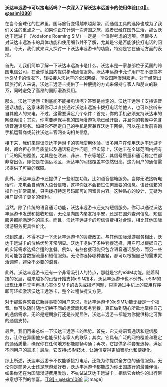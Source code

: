 **沃达丰远游卡可以接电话吗？一次深入了解沃达丰远游卡的使用体验[[TG💪+ @esim1088](https://t.me/s/esim1088)]**

在当今全球化的世界里，国际旅行变得越来越频繁，而通信工具的选择也成为了我们关注的重点之一。如果你正在计划一次跨国之旅，或者已经在国外生活，那么沃达丰远游卡（Vodafone Roaming SIM）一定是一个值得考虑的选项。但很多人对沃达丰远游卡的具体功能和使用细节并不了解，尤其是它是否能够接打电话的问题。今天，我们就来深入探讨一下沃达丰远游卡的功能，特别是它在通话方面的表现。

首先，让我们简单了解一下沃达丰远游卡是什么。沃达丰是一家总部位于英国的跨国电信公司，在全球范围内提供移动通信服务。沃达丰远游卡允许用户在不更换本地SIM卡的情况下，轻松接入沃达丰的全球网络，享受国际漫游服务。对于经常出国旅行的人来说，沃达丰远游卡提供了一种便捷的方式来保持与家人和朋友的联系，同时避免了高昂的国际漫游费用。

那么，沃达丰远游卡到底能不能接电话呢？答案是肯定的。沃达丰远游卡支持语音通话功能，这意味着你可以直接通过沃达丰远游卡拨打电话给他人，也可以接听来自其他人的来电。不过，这需要满足几个条件：首先，你的手机必须支持沃达丰的网络频段；其次，你需要确保手机的国际漫游功能已经开启，并且你的套餐中包含语音通话服务。如果你不确定自己的手机是否兼容沃达丰网络，可以在出发前咨询手机运营商或前往沃达丰官网查询相关信息。

接下来，我们来谈谈沃达丰远游卡的实际使用体验。很多用户在使用沃达丰远游卡时，都会担心信号质量以及通话稳定性问题。但实际上，沃达丰在全球范围内拥有广泛的网络覆盖，尤其是在欧洲、非洲、中东等地区，其信号质量和通话稳定性都非常出色。即使是在偏远地区，沃达丰的网络覆盖率依然很高，这为用户的通信需求提供了可靠的保障。

此外，沃达丰远游卡还提供了一些附加功能，比如语音信箱服务。当你无法接听电话时，来电会自动转入语音信箱，这样你就不会错过任何重要的信息。语音信箱的操作也非常简单，只需拨打特定号码即可访问留言内容。这种贴心的设计，无疑为用户提供了更多的便利。

当然，除了传统的语音通话功能，沃达丰远游卡还支持短信服务。你可以通过沃达丰远游卡发送和接收短信，无论是向国内亲友报平安，还是在国外查询信息，短信服务都能满足你的需求。而且，沃达丰远游卡的短信资费相对合理，相比其他国际漫游服务更具性价比。

说到这里，不得不提一下沃达丰远游卡的资费政策。与其他国际漫游服务相比，沃达丰远游卡的价格优势非常明显。沃达丰提供了多种套餐选择，用户可以根据自己的实际需求选择合适的套餐。例如，有些套餐可能只包含语音通话服务，而另一些则可能包含数据流量和短信服务。无论你选择哪种套餐，都可以根据自己的需求灵活调整，避免不必要的浪费。

此外，沃达丰远游卡还有一个非常吸引人的特点，那就是它的eSIM功能。随着科技的发展，越来越多的设备开始支持eSIM技术，沃达丰远游卡也不例外。eSIM的出现让用户无需再担心实体SIM卡的丢失或损坏问题，只需通过手机上的应用程序即可轻松激活沃达丰远游卡，整个过程快捷又方便。

对于那些喜欢尝试新鲜事物的用户来说，沃达丰远游卡的eSIM功能无疑是一个福音。你可以随时随地切换不同的运营商和服务套餐，真正做到随心所欲地掌控自己的通信需求。无论是短期旅行还是长期居住，沃达丰远游卡都能为你提供稳定可靠的通信支持。

最后，我们再来总结一下沃达丰远游卡的优势。首先，它支持语音通话和短信服务，让你在异国他乡也能保持与家人的联系；其次，它具有广泛的网络覆盖和稳定的通话质量，确保你在任何地方都能顺畅沟通；再次，它提供多种套餐选择，满足不同用户的需求；最后，它支持eSIM技术，让通信变得更加智能化和便捷化。

综上所述，沃达丰远游卡不仅能够接打电话，还能为你提供全方位的通信服务。无论你是商务人士还是旅游爱好者，沃达丰远游卡都能成为你出国旅行的最佳伴侣。如果你还在为国际漫游费用发愁，不妨试试沃达丰远游卡，相信它会给你的出行带来意想不到的惊喜。[[TG💪+ @esim1088](https://t.me/s/esim1088) ![Image](https://i.postimg.cc/4NQfJmqS/Snipaste-2025-05-13-00-14-12.png)]